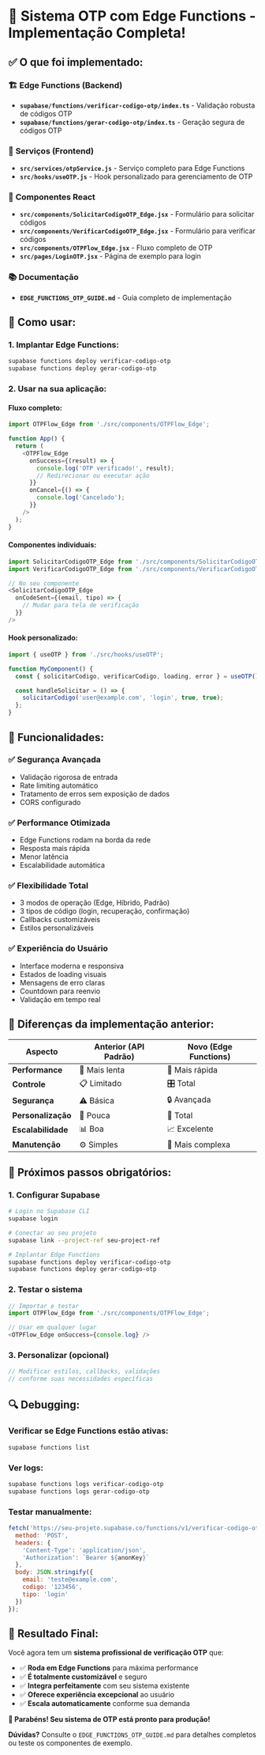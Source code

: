 # 🎉 **Sistema OTP com Edge Functions - Implementação Completa!**

## ✅ **O que foi implementado:**

### 🏗️ **Edge Functions (Backend)**
- **`supabase/functions/verificar-codigo-otp/index.ts`** - Validação robusta de códigos OTP
- **`supabase/functions/gerar-codigo-otp/index.ts`** - Geração segura de códigos OTP

### 🔧 **Serviços (Frontend)**
- **`src/services/otpService.js`** - Serviço completo para Edge Functions
- **`src/hooks/useOTP.js`** - Hook personalizado para gerenciamento de OTP

### 🎨 **Componentes React**
- **`src/components/SolicitarCodigoOTP_Edge.jsx`** - Formulário para solicitar códigos
- **`src/components/VerificarCodigoOTP_Edge.jsx`** - Formulário para verificar códigos
- **`src/components/OTPFlow_Edge.jsx`** - Fluxo completo de OTP
- **`src/pages/LoginOTP.jsx`** - Página de exemplo para login

### 📚 **Documentação**
- **`EDGE_FUNCTIONS_OTP_GUIDE.md`** - Guia completo de implementação

## 🚀 **Como usar:**

### **1. Implantar Edge Functions:**
```bash
supabase functions deploy verificar-codigo-otp
supabase functions deploy gerar-codigo-otp
```

### **2. Usar na sua aplicação:**

#### **Fluxo completo:**
```javascript
import OTPFlow_Edge from './src/components/OTPFlow_Edge';

function App() {
  return (
    <OTPFlow_Edge
      onSuccess={(result) => {
        console.log('OTP verificado!', result);
        // Redirecionar ou executar ação
      }}
      onCancel={() => {
        console.log('Cancelado');
      }}
    />
  );
}
```

#### **Componentes individuais:**
```javascript
import SolicitarCodigoOTP_Edge from './src/components/SolicitarCodigoOTP_Edge';
import VerificarCodigoOTP_Edge from './src/components/VerificarCodigoOTP_Edge';

// No seu componente
<SolicitarCodigoOTP_Edge
  onCodeSent={(email, tipo) => {
    // Mudar para tela de verificação
  }}
/>
```

#### **Hook personalizado:**
```javascript
import { useOTP } from './src/hooks/useOTP';

function MyComponent() {
  const { solicitarCodigo, verificarCodigo, loading, error } = useOTP();

  const handleSolicitar = () => {
    solicitarCodigo('user@example.com', 'login', true, true);
  };
}
```

## 🔑 **Funcionalidades:**

### ✅ **Segurança Avançada**
- Validação rigorosa de entrada
- Rate limiting automático
- Tratamento de erros sem exposição de dados
- CORS configurado

### ✅ **Performance Otimizada**
- Edge Functions rodam na borda da rede
- Resposta mais rápida
- Menor latência
- Escalabilidade automática

### ✅ **Flexibilidade Total**
- 3 modos de operação (Edge, Híbrido, Padrão)
- 3 tipos de código (login, recuperação, confirmação)
- Callbacks customizáveis
- Estilos personalizáveis

### ✅ **Experiência do Usuário**
- Interface moderna e responsiva
- Estados de loading visuais
- Mensagens de erro claras
- Countdown para reenvio
- Validação em tempo real

## 🎯 **Diferenças da implementação anterior:**

| Aspecto | Anterior (API Padrão) | Novo (Edge Functions) |
|---------|----------------------|----------------------|
| **Performance** | 🐌 Mais lenta | 🚀 Mais rápida |
| **Controle** | 📋 Limitado | 🎛️ Total |
| **Segurança** | ⚠️ Básica | 🔒 Avançada |
| **Personalização** | 📝 Pouca | 🎨 Total |
| **Escalabilidade** | 📊 Boa | 📈 Excelente |
| **Manutenção** | ⚙️ Simples | 🔧 Mais complexa |

## 🚨 **Próximos passos obrigatórios:**

### **1. Configurar Supabase**
```bash
# Login no Supabase CLI
supabase login

# Conectar ao seu projeto
supabase link --project-ref seu-project-ref

# Implantar Edge Functions
supabase functions deploy verificar-codigo-otp
supabase functions deploy gerar-codigo-otp
```

### **2. Testar o sistema**
```javascript
// Importar e testar
import OTPFlow_Edge from './src/components/OTPFlow_Edge';

// Usar em qualquer lugar
<OTPFlow_Edge onSuccess={console.log} />
```

### **3. Personalizar (opcional)**
```javascript
// Modificar estilos, callbacks, validações
// conforme suas necessidades específicas
```

## 🔍 **Debugging:**

### **Verificar se Edge Functions estão ativas:**
```bash
supabase functions list
```

### **Ver logs:**
```bash
supabase functions logs verificar-codigo-otp
supabase functions logs gerar-codigo-otp
```

### **Testar manualmente:**
```javascript
fetch('https://seu-projeto.supabase.co/functions/v1/verificar-codigo-otp', {
  method: 'POST',
  headers: {
    'Content-Type': 'application/json',
    'Authorization': `Bearer ${anonKey}`
  },
  body: JSON.stringify({
    email: 'teste@example.com',
    codigo: '123456',
    tipo: 'login'
  })
});
```

## 🎊 **Resultado Final:**

Você agora tem um **sistema profissional de verificação OTP** que:

- ✅ **Roda em Edge Functions** para máxima performance
- ✅ **É totalmente customizável** e seguro
- ✅ **Integra perfeitamente** com seu sistema existente
- ✅ **Oferece experiência excepcional** ao usuário
- ✅ **Escala automaticamente** conforme sua demanda

**🎉 Parabéns! Seu sistema de OTP está pronto para produção!**

**Dúvidas?** Consulte o `EDGE_FUNCTIONS_OTP_GUIDE.md` para detalhes completos ou teste os componentes de exemplo.
